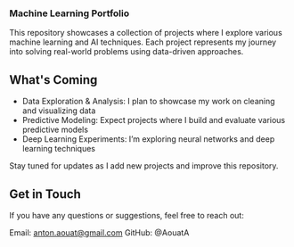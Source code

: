 ### Machine Learning Portfolio ###

This repository showcases a collection of projects where I explore various machine learning and AI techniques. Each project represents my journey into solving real-world problems using data-driven approaches.
## What's Coming ##
- Data Exploration & Analysis: I plan to showcase my work on cleaning and visualizing data
- Predictive Modeling: Expect projects where I build and evaluate various predictive models
- Deep Learning Experiments: I’m exploring neural networks and deep learning techniques

Stay tuned for updates as I add new projects and improve this repository.

## Get in Touch ##
If you have any questions or suggestions, feel free to reach out:

Email: anton.aouat@gmail.com
GitHub: @AouatA
